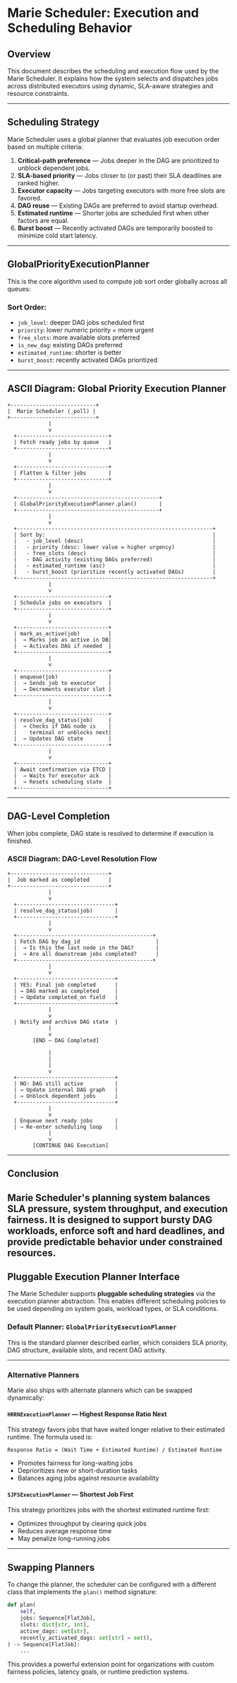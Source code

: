 # Marie Scheduler: Execution and Scheduling Behavior

## Overview

This document describes the scheduling and execution flow used by the Marie Scheduler. It explains how the system selects and dispatches jobs across distributed executors using dynamic, SLA-aware strategies and resource constraints.

---

## Scheduling Strategy

Marie Scheduler uses a global planner that evaluates job execution order based on multiple criteria:

1. **Critical-path preference** — Jobs deeper in the DAG are prioritized to unblock dependent jobs.
2. **SLA-based priority** — Jobs closer to (or past) their SLA deadlines are ranked higher.
3. **Executor capacity** — Jobs targeting executors with more free slots are favored.
4. **DAG reuse** — Existing DAGs are preferred to avoid startup overhead.
5. **Estimated runtime** — Shorter jobs are scheduled first when other factors are equal.
6. **Burst boost** — Recently activated DAGs are temporarily boosted to minimize cold start latency.

---

## GlobalPriorityExecutionPlanner

This is the core algorithm used to compute job sort order globally across all queues:

### Sort Order:
- `job_level`: deeper DAG jobs scheduled first
- `priority`: lower numeric priority = more urgent
- `free_slots`: more available slots preferred
- `is_new_dag`: existing DAGs preferred
- `estimated_runtime`: shorter is better
- `burst_boost`: recently activated DAGs prioritized

---

## ASCII Diagram: Global Priority Execution Planner

```text
+---------------------------+
|  Marie Scheduler (_poll) |
+---------------------------+
             |
             v
  +-----------------------------+
  | Fetch ready jobs by queue   |
  +-----------------------------+
             |
             v
  +-----------------------------+
  | Flatten & filter jobs       |
  +-----------------------------+
             |
             v
  +---------------------------------------------+
  | GlobalPriorityExecutionPlanner.plan()       |
  +---------------------------------------------+
             |
             v
  +--------------------------------------------------------------+
  | Sort by:                                                     |
  |   - job_level (desc)                                         |
  |   - priority (desc: lower value = higher urgency)            |
  |   - free_slots (desc)                                        |
  |   - DAG activity (existing DAGs preferred)                   |
  |   - estimated_runtime (asc)                                  |
  |   - burst_boost (prioritize recently activated DAGs)         |
  +--------------------------------------------------------------+
             |
             v
  +-----------------------------+
  | Schedule jobs on executors  |
  +-----------------------------+
             |
             v
  +-----------------------------+
  | mark_as_active(job)         |
  |  → Marks job as active in DB|
  |  → Activates DAG if needed  |
  +-----------------------------+
             |
             v
  +-----------------------------+
  | enqueue(job)                |
  |  → Sends job to executor    |
  |  → Decrements executor slot |
  +-----------------------------+
             |
             v
  +-----------------------------+
  | resolve_dag_status(job)     |
  |  → Checks if DAG node is    |
  |    terminal or unblocks next|
  |  → Updates DAG state        |
  +-----------------------------+
             |
             v
  +-----------------------------+
  | Await confirmation via ETCD |
  |  → Waits for executor ack   |
  |  → Resets scheduling state  |
  +-----------------------------+
```

---

## DAG-Level Completion

When jobs complete, DAG state is resolved to determine if execution is finished.

### ASCII Diagram: DAG-Level Resolution Flow

```text
+-------------------------------+
|  Job marked as completed      |
+-------------------------------+
             |
             v
  +-------------------------------+
  | resolve_dag_status(job)       |
  +-------------------------------+
             |
             v
  +-------------------------------------------+
  | Fetch DAG by dag_id                        |
  |  → Is this the last node in the DAG?       |
  |  → Are all downstream jobs completed?      |
  +-------------------------------------------+
             |
             v
  +-------------------------------+
  | YES: Final job completed      |
  | → DAG marked as completed     |
  | → Update completed_on field   |
  +-------------------------------+
             |
             v
  | Notify and archive DAG state  |
             |
             v
        [END – DAG Completed]

             |
             |
             |
             v
  +-------------------------------+
  | NO: DAG still active          |
  | → Update internal DAG graph   |
  | → Unblock dependent jobs      |
  +-------------------------------+
             |
             v
  | Enqueue next ready jobs       |
  | → Re-enter scheduling loop    |
             |
             v
        [CONTINUE DAG Execution]
```

---

## Conclusion

Marie Scheduler's planning system balances SLA pressure, system throughput, and execution fairness. It is designed to support bursty DAG workloads, enforce soft and hard deadlines, and provide predictable behavior under constrained resources.
---

## Pluggable Execution Planner Interface

The Marie Scheduler supports **pluggable scheduling strategies** via the execution planner abstraction. This enables different scheduling policies to be used depending on system goals, workload types, or SLA conditions.

### Default Planner: `GlobalPriorityExecutionPlanner`

This is the standard planner described earlier, which considers SLA priority, DAG structure, available slots, and recent DAG activity.

---

### Alternative Planners

Marie also ships with alternate planners which can be swapped dynamically:

#### `HRRNExecutionPlanner` — Highest Response Ratio Next

This strategy favors jobs that have waited longer relative to their estimated runtime. The formula used is:

```text
Response Ratio = (Wait Time + Estimated Runtime) / Estimated Runtime
```

- Promotes fairness for long-waiting jobs
- Deprioritizes new or short-duration tasks
- Balances aging jobs against resource availability

#### `SJFSExecutionPlanner` — Shortest Job First

This strategy prioritizes jobs with the shortest estimated runtime first:

- Optimizes throughput by clearing quick jobs
- Reduces average response time
- May penalize long-running jobs

---

## Swapping Planners

To change the planner, the scheduler can be configured with a different class that implements the `plan()` method signature:

```python
def plan(
    self,
    jobs: Sequence[FlatJob],
    slots: dict[str, int],
    active_dags: set[str],
    recently_activated_dags: set[str] = set(),
) -> Sequence[FlatJob]:
    ...
```

This provides a powerful extension point for organizations with custom fairness policies, latency goals, or runtime prediction systems.